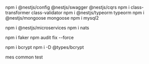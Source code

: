 <!-- Code -->
<!-- Tct import -->








<!-- Mes1 -->
<!-- 2 -->




 











npm i @nestjs/config @nestjs/swagger @nestjs/cqrs
npm i class-transformer class-validator 
npm i @nestjs/typeorm typeorm
npm i @nestjs/mongoose mongoose
npm i mysql2 

npm i @nestjs/microservices
npm i   nats

npm i faker 
npm audit fix --force


npm i bcrypt
npm i -D @types/bcrypt


mes
common
test